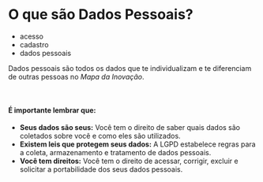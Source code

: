 # O que são Dados Pessoais?

- acesso
- cadastro
- dados pessoais

Dados pessoais são todos os dados que te individualizam e te diferenciam de outras pessoas no *Mapa da Inovação*.

&nbsp;

#### **É importante lembrar que:**

* **Seus dados são seus:** Você tem o direito de saber quais dados são coletados sobre você e como eles são utilizados.
* **Existem leis que protegem seus dados:** A LGPD estabelece regras para a coleta, armazenamento e tratamento de dados pessoais.
* **Você tem direitos:** Você tem o direito de acessar, corrigir, excluir e solicitar a portabilidade dos seus dados pessoais.